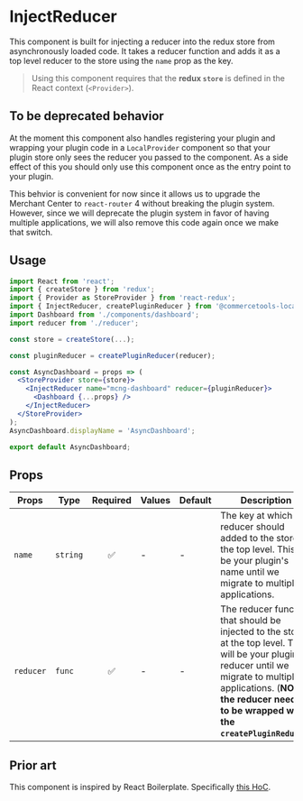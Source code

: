 # InjectReducer

This component is built for injecting a reducer into the redux store from
asynchronously loaded code. It takes a reducer function and adds it as a top
level reducer to the store using the `name` prop as the key.

> Using this component requires that the **redux `store`** is defined in the
> React context (`<Provider>`).

## To be deprecated behavior

At the moment this component also handles registering your plugin and wrapping
your plugin code in a `LocalProvider` component so that your plugin store only
sees the reducer you passed to the component. As a side effect of this you
should only use this component once as the entry point to your plugin.

This behvior is convenient for now since it allows us to upgrade the Merchant
Center to `react-router` 4 without breaking the plugin system. However, since we
will deprecate the plugin system in favor of having multiple applications, we
will also remove this code again once we make that switch.

## Usage

```jsx
import React from 'react';
import { createStore } from 'redux';
import { Provider as StoreProvider } from 'react-redux';
import { InjectReducer, createPluginReducer } from '@commercetools-local/application-shell';
import Dashboard from './components/dashboard';
import reducer from './reducer';

const store = createStore(...);

const pluginReducer = createPluginReducer(reducer);

const AsyncDashboard = props => (
  <StoreProvider store={store}>
    <InjectReducer name="mcng-dashboard" reducer={pluginReducer}>
      <Dashboard {...props} />
    </InjectReducer>
  </StoreProvider>
);
AsyncDashboard.displayName = 'AsyncDashboard';

export default AsyncDashboard;
```

## Props

| Props     | Type     | Required | Values | Default | Description                                                                                                                                                                                                                        |
| --------- | -------- | :------: | ------ | ------- | ---------------------------------------------------------------------------------------------------------------------------------------------------------------------------------------------------------------------------------- |
| `name`    | `string` |    ✅    | -      | -       | The key at which the reducer should added to the store in the top level. This will be your plugin's name until we migrate to multiple applications.                                                                                |
| `reducer` | `func`   |    ✅    | -      | -       | The reducer function that should be injected to the store at the top level. This will be your plugin reducer until we migrate to multiple applications. (**NOTE: the reducer needs to be wrapped with the `createPluginReducer`**) |

## Prior art

This component is inspired by React Boilerplate. Specifically
[this HoC](https://github.com/react-boilerplate/react-boilerplate/blob/e39f8bdca29a35edbd7480968c9fe0b2c9438860/app/utils/reducerInjectors.js).
